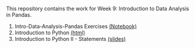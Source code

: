 This repository contains the work for Week 9: Introduction to Data Analysis in Pandas.

1. Intro-Data-Analysis-Pandas Exercises [(Notebook)](https://github.com/BlakeMarsh/Intro-Data-Analysis-Pandas-Exercises/blob/main/Intro-Data-Analysis-Pandas-Exercises.ipynb) 
2. Introduction to Python [(html)](https://github.com/BlakeMarsh/Intro-Data-Analysis-Pandas-Exercises/blob/main/Intro-Data-Analysis-Pandas-Exercises.html)
3. Introduction to Python II - Statements [(slides)]()

